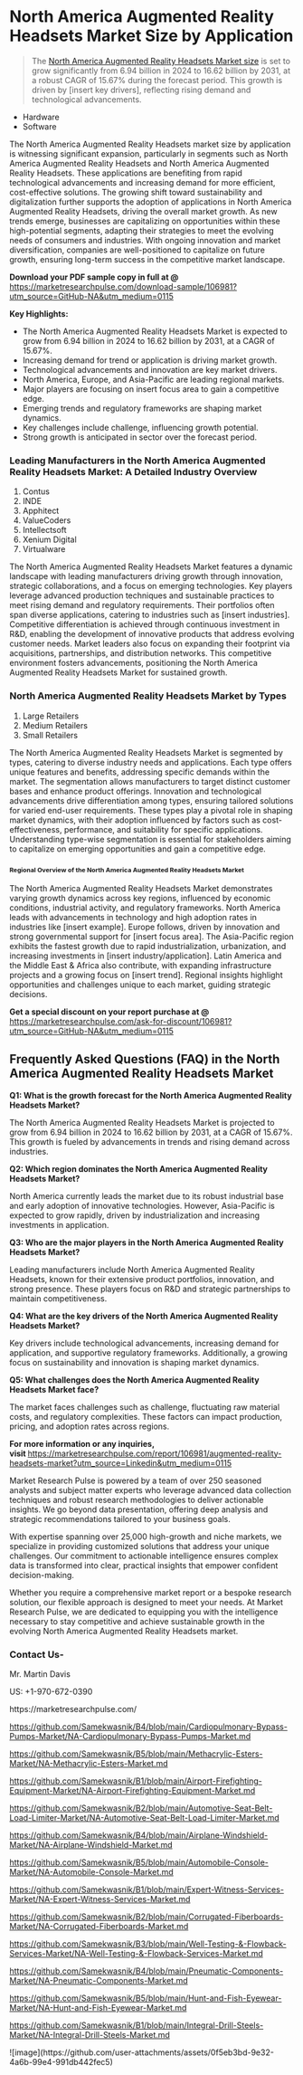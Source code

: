 <h1>North America Augmented Reality Headsets Market&nbsp;Size by Application</h1><blockquote><p>The <a href="https://marketresearchpulse.com/download-sample/106981?utm_source=GitHub-NA&amp;utm_medium=0115">North America Augmented Reality Headsets Market size</a> is set to grow significantly from 6.94 billion in 2024 to 16.62 billion by 2031, at a robust CAGR of 15.67% during the forecast period. This growth is driven by [insert key drivers], reflecting rising demand and technological advancements.</p></blockquote><ul><li>Hardware <li> Software</li></ul><p>The North America Augmented Reality Headsets market size by application is witnessing significant expansion, particularly in segments such as North America Augmented Reality Headsets and North America Augmented Reality Headsets. These applications are benefiting from rapid technological advancements and increasing demand for more efficient, cost-effective solutions. The growing shift toward sustainability and digitalization further supports the adoption of applications in North America Augmented Reality Headsets, driving the overall market growth. As new trends emerge, businesses are capitalizing on opportunities within these high-potential segments, adapting their strategies to meet the evolving needs of consumers and industries. With ongoing innovation and market diversification, companies are well-positioned to capitalize on future growth, ensuring long-term success in the competitive market landscape.</p><p><strong>Download your PDF sample copy in full at @ </strong><a href="https://marketresearchpulse.com/download-sample/106981?utm_source=GitHub-NA&amp;utm_medium=0115">https://marketresearchpulse.com/download-sample/106981?utm_source=GitHub-NA&amp;utm_medium=0115</a></p><p><strong>Key Highlights: </strong></p><ul><li>The North America Augmented Reality Headsets Market is expected to grow from 6.94 billion in 2024 to 16.62 billion by 2031, at a CAGR of 15.67%.</li><li>Increasing demand for trend or application is driving market growth.</li><li>Technological advancements and innovation are key market drivers.</li><li>North America, Europe, and Asia-Pacific are leading regional markets.</li><li>Major players are focusing on insert focus area to gain a competitive edge.</li><li>Emerging trends and regulatory frameworks are shaping market dynamics.</li><li>Key challenges include challenge, influencing growth potential.</li><li>Strong growth is anticipated in sector over the forecast period.</li></ul><h3>Leading Manufacturers in the North America Augmented Reality Headsets Market: A Detailed Industry Overview</h3><ol><li>Contus</li><li>INDE</li><li>Apphitect</li><li>ValueCoders</li><li>Intellectsoft</li><li>Xenium Digital</li><li>Virtualware</li></ol><div class="flex max-w-full flex-col flex-grow"><div class="min-h-8 text-message flex w-full flex-col items-end gap-2 whitespace-normal break-words [.text-message+&amp;]:mt-5" dir="auto" data-message-author-role="assistant" data-message-id="fd8432e4-4910-450d-b182-61b7bfb0a01f" data-message-model-slug="gpt-4o"><div class="flex w-full flex-col gap-1 empty:hidden first:pt-[3px]"><div class="markdown prose w-full break-words dark:prose-invert light"><p>The North America Augmented Reality Headsets Market features a dynamic landscape with leading manufacturers driving growth through innovation, strategic collaborations, and a focus on emerging technologies. Key players leverage advanced production techniques and sustainable practices to meet rising demand and regulatory requirements. Their portfolios often span diverse applications, catering to industries such as [insert industries]. Competitive differentiation is achieved through continuous investment in R&amp;D, enabling the development of innovative products that address evolving customer needs. Market leaders also focus on expanding their footprint via acquisitions, partnerships, and distribution networks. This competitive environment fosters advancements, positioning the North America Augmented Reality Headsets Market for sustained growth.</p></div></div></div></div><h3>North America Augmented Reality Headsets Market by Types</h3><ol><li>Large Retailers <li> Medium Retailers <li> Small Retailers</li></ol><div class="flex max-w-full flex-col flex-grow"><div class="min-h-8 text-message flex w-full flex-col items-end gap-2 whitespace-normal break-words [.text-message+&amp;]:mt-5" dir="auto" data-message-author-role="assistant" data-message-id="084470be-0bb7-4664-bddf-5156b4f41249" data-message-model-slug="gpt-4o-mini"><div class="flex w-full flex-col gap-1 empty:hidden first:pt-[3px]"><div class="markdown prose w-full break-words dark:prose-invert light"><p>The North America Augmented Reality Headsets Market is segmented by types, catering to diverse industry needs and applications. Each type offers unique features and benefits, addressing specific demands within the market. The segmentation allows manufacturers to target distinct customer bases and enhance product offerings. Innovation and technological advancements drive differentiation among types, ensuring tailored solutions for varied end-user requirements. These types play a pivotal role in shaping market dynamics, with their adoption influenced by factors such as cost-effectiveness, performance, and suitability for specific applications. Understanding type-wise segmentation is essential for stakeholders aiming to capitalize on emerging opportunities and gain a competitive edge.</p></div></div></div></div><h3><span style="font-size: 11px;">Regional Overview of the North America Augmented Reality Headsets Market</span></h3><div class="flex max-w-full flex-col flex-grow"><div class="min-h-8 text-message flex w-full flex-col items-end gap-2 whitespace-normal break-words [.text-message+&amp;]:mt-5" dir="auto" data-message-author-role="assistant" data-message-id="e9038762-ce64-4e30-91c9-9bd413514231" data-message-model-slug="gpt-4o-mini"><div class="flex w-full flex-col gap-1 empty:hidden first:pt-[3px]"><div class="markdown prose w-full break-words dark:prose-invert light"><p>The North America Augmented Reality Headsets Market demonstrates varying growth dynamics across key regions, influenced by economic conditions, industrial activity, and regulatory frameworks. North America leads with advancements in technology and high adoption rates in industries like [insert example]. Europe follows, driven by innovation and strong governmental support for [insert focus area]. The Asia-Pacific region exhibits the fastest growth due to rapid industrialization, urbanization, and increasing investments in [insert industry/application]. Latin America and the Middle East &amp; Africa also contribute, with expanding infrastructure projects and a growing focus on [insert trend]. Regional insights highlight opportunities and challenges unique to each market, guiding strategic decisions.</p></div></div></div></div><p><strong>Get a special discount on your report purchase at @ </strong><a href="https://marketresearchpulse.com/ask-for-discount/106981?utm_source=GitHub-NA&amp;utm_medium=0115">https://marketresearchpulse.com/ask-for-discount/106981?utm_source=GitHub-NA&amp;utm_medium=0115</a></p><h2>Frequently Asked Questions (FAQ) in the North America Augmented Reality Headsets Market</h2><p><strong>Q1: What is the growth forecast for the North America Augmented Reality Headsets Market?</strong></p><p>The North America Augmented Reality Headsets Market is projected to grow from 6.94 billion in 2024 to 16.62 billion by 2031, at a CAGR of 15.67%. This growth is fueled by advancements in trends and rising demand across industries.</p><p><strong>Q2: Which region dominates the North America Augmented Reality Headsets Market?</strong></p><p>North America currently leads the market due to its robust industrial base and early adoption of innovative technologies. However, Asia-Pacific is expected to grow rapidly, driven by industrialization and increasing investments in application.</p><p><strong>Q3: Who are the major players in the North America Augmented Reality Headsets Market?</strong></p><p>Leading manufacturers include North America Augmented Reality Headsets, known for their extensive product portfolios, innovation, and strong presence. These players focus on R&amp;D and strategic partnerships to maintain competitiveness.</p><p><strong>Q4: What are the key drivers of the North America Augmented Reality Headsets Market?</strong></p><p>Key drivers include technological advancements, increasing demand for application, and supportive regulatory frameworks. Additionally, a growing focus on sustainability and innovation is shaping market dynamics.</p><p><strong>Q5: What challenges does the North America Augmented Reality Headsets Market face?</strong></p><p>The market faces challenges such as challenge, fluctuating raw material costs, and regulatory complexities. These factors can impact production, pricing, and adoption rates across regions.</p><p><strong>For more information or any inquiries, visit&nbsp;</strong><a href="https://marketresearchpulse.com/report/106981/augmented-reality-headsets-market?utm_source=Linkedin&utm_medium=0115">https://marketresearchpulse.com/report/106981/augmented-reality-headsets-market?utm_source=Linkedin&utm_medium=0115</a></p><p>Market Research Pulse is powered by a team of over 250 seasoned analysts and subject matter experts who leverage advanced data collection techniques and robust research methodologies to deliver actionable insights. We go beyond data presentation, offering deep analysis and strategic recommendations tailored to your business goals.</p><p>With expertise spanning over 25,000 high-growth and niche markets, we specialize in providing customized solutions that address your unique challenges. Our commitment to actionable intelligence ensures complex data is transformed into clear, practical insights that empower confident decision-making.</p><p>Whether you require a comprehensive market report or a bespoke research solution, our flexible approach is designed to meet your needs. At Market Research Pulse, we are dedicated to equipping you with the intelligence necessary to stay competitive and achieve sustainable growth in the evolving North America Augmented Reality Headsets market.</p><h3><strong>Contact Us-</strong></h3><p>Mr. Martin Davis</p><p>US: +1-970-672-0390</p><p>https://marketresearchpulse.com/</p><p><a href="https://github.com/Samekwasnik/B4/blob/main/Cardiopulmonary-Bypass-Pumps-Market/NA-Cardiopulmonary-Bypass-Pumps-Market.md">https://github.com/Samekwasnik/B4/blob/main/Cardiopulmonary-Bypass-Pumps-Market/NA-Cardiopulmonary-Bypass-Pumps-Market.md</a></p><p><a href="https://github.com/Samekwasnik/B5/blob/main/Methacrylic-Esters-Market/NA-Methacrylic-Esters-Market.md">https://github.com/Samekwasnik/B5/blob/main/Methacrylic-Esters-Market/NA-Methacrylic-Esters-Market.md</a></p><p><a href="https://github.com/Samekwasnik/B1/blob/main/Airport-Firefighting-Equipment-Market/NA-Airport-Firefighting-Equipment-Market.md">https://github.com/Samekwasnik/B1/blob/main/Airport-Firefighting-Equipment-Market/NA-Airport-Firefighting-Equipment-Market.md</a></p><p><a href="https://github.com/Samekwasnik/B2/blob/main/Automotive-Seat-Belt-Load-Limiter-Market/NA-Automotive-Seat-Belt-Load-Limiter-Market.md">https://github.com/Samekwasnik/B2/blob/main/Automotive-Seat-Belt-Load-Limiter-Market/NA-Automotive-Seat-Belt-Load-Limiter-Market.md</a></p><p><a href="https://github.com/Samekwasnik/B4/blob/main/Airplane-Windshield-Market/NA-Airplane-Windshield-Market.md">https://github.com/Samekwasnik/B4/blob/main/Airplane-Windshield-Market/NA-Airplane-Windshield-Market.md</a></p><p><a href="https://github.com/Samekwasnik/B5/blob/main/Automobile-Console-Market/NA-Automobile-Console-Market.md">https://github.com/Samekwasnik/B5/blob/main/Automobile-Console-Market/NA-Automobile-Console-Market.md</a></p><p><a href="https://github.com/Samekwasnik/B1/blob/main/Expert-Witness-Services-Market/NA-Expert-Witness-Services-Market.md">https://github.com/Samekwasnik/B1/blob/main/Expert-Witness-Services-Market/NA-Expert-Witness-Services-Market.md</a></p><p><a href="https://github.com/Samekwasnik/B2/blob/main/Corrugated-Fiberboards-Market/NA-Corrugated-Fiberboards-Market.md">https://github.com/Samekwasnik/B2/blob/main/Corrugated-Fiberboards-Market/NA-Corrugated-Fiberboards-Market.md</a></p><p><a href="https://github.com/Samekwasnik/B3/blob/main/Well-Testing-&-Flowback-Services-Market/NA-Well-Testing-&-Flowback-Services-Market.md">https://github.com/Samekwasnik/B3/blob/main/Well-Testing-&-Flowback-Services-Market/NA-Well-Testing-&-Flowback-Services-Market.md</a></p><p><a href="https://github.com/Samekwasnik/B4/blob/main/Pneumatic-Components-Market/NA-Pneumatic-Components-Market.md">https://github.com/Samekwasnik/B4/blob/main/Pneumatic-Components-Market/NA-Pneumatic-Components-Market.md</a></p><p><a href="https://github.com/Samekwasnik/B5/blob/main/Hunt-and-Fish-Eyewear-Market/NA-Hunt-and-Fish-Eyewear-Market.md">https://github.com/Samekwasnik/B5/blob/main/Hunt-and-Fish-Eyewear-Market/NA-Hunt-and-Fish-Eyewear-Market.md</a></p><p><a href="https://github.com/Samekwasnik/B1/blob/main/Integral-Drill-Steels-Market/NA-Integral-Drill-Steels-Market.md">https://github.com/Samekwasnik/B1/blob/main/Integral-Drill-Steels-Market/NA-Integral-Drill-Steels-Market.md</a></p>
![image](https://github.com/user-attachments/assets/0f5eb3bd-9e32-4a6b-99e4-991db442fec5)

